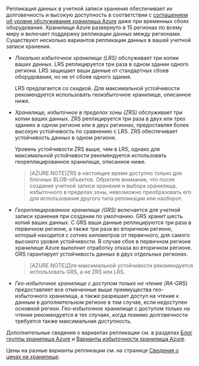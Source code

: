 Репликация данных в учетной записи хранения обеспечивает их долговечность и высокую доступность в соответствии с [соглашением об уровне обслуживания хранилища Azure](http://azure.microsoft.com/support/legal/sla/) даже при временных сбоях оборудования. Хранилище Azure развернуто в 15 регионах по всему миру и включает поддержку репликации данных между регионами. Существуют несколько вариантов репликации данных в вашей учетной записи хранения.

- *Локально избыточное хранилище \(LRS\)* обслуживает три копии ваших данных. LRS реплицируется три раза в одном здании одного региона. LRS защищает ваши данные от стандартных сбоев оборудования, но не от сбоев одного здания.

	LRS предлагается со скидкой. Для максимальной устойчивости рекомендуется использовать геоизбыточное хранилище, описанное ниже.

- *Хранилище, избыточное в пределах зоны \(ZRS\)* обслуживает три копии ваших данных. ZRS реплицируется три раза в двух или трех зданиях в одном регионе или в двух регионах, предоставляя более высокую устойчивость по сравнению с LRS. ZRS обеспечивает устойчивость данных в одном регионе.
 
	Уровень устойчивости ZRS выше, чем в LRS, однако для максимальной устойчивости рекомендуется использовать геореплицированное хранилище, описанное ниже.

	> [AZURE.NOTE]ZRS в настоящее время доступно только для блочных BLOB-объектов. Обратите внимание, что после создания учетной записи хранения и выбора хранилища, избыточного в пределах зоны, невозможно преобразовать его для использования другого типа репликации или наоборот.

- *Геореплицированное хранилище \(GRS\)* включается для учетной записи хранения при создании по умолчанию. GRS хранит шесть копий ваших данных. С GRS ваши данные реплицируются три раза в первичном регионе, а также три раза во вторичном регионе, который находится с сотнях километров от первичного, для самого высокого уровня устойчивости. В случае сбоя в первичном регионе хранилище Azure выполнит отработку отказа во вторичном регионе. GRS гарантирует устойчивость данных в двух отдельных регионах.

	> [AZURE.NOTE]Для максимальной устойчивости рекомендуется использовать GRS, а не ZRS или LRS.

- *Гео-избыточное хранилище с доступом только на чтение \(RA-GRS\)* предоставляет все отмеченные выше преимущества гео-избыточного хранилища, а также разрешает доступ на чтение к данным в дополнительном регионе в том случае, если недоступен основной регион. Гео-избыточное хранилище с доступом только на чтение рекомендуется в тех случаях, когда помимо долговечности требуется также максимальная доступность.

Дополнительные сведения о вариантах репликации см. в разделах [Блог группы хранилища Azure](http://blogs.msdn.com/b/windowsazurestorage/) и [Варианты избыточности хранилища Azure](storage-redundancy.md).
	
Цены на разные варианты репликации см. на странице [Сведения о ценах на хранилище](http://azure.microsoft.com/pricing/details/storage/).

<!--HONumber=52-->
